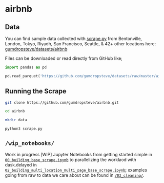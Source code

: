 # airbnb

## Data
You can find sample data collected with [scrape.py](https://github.com/gumdropsteve/airbnb/blob/main/scrape.py) from Bentonville, London, Tokyo, Riyadh, San Francisco, Seattle, & 42+ other locations here: [gumdropsteve/datasets/airbnb](https://github.com/gumdropsteve/datasets/tree/master/airbnb)

Files can be downloaded or read directly from GitHub like;
```python
import pandas as pd

pd.read_parquet('https://github.com/gumdropsteve/datasets/raw/master/airbnb/las_vegas.parquet')
```

## Running the Scrape
```bash
git clone https://github.com/gumdropsteve/airbnb.git

cd airbnb

mkdir data

python3 scrape.py
```

## `/wip_notebooks/`
Work in progress [WIP] Jupyter Notebooks from getting started simple in [`00_building_base_scrape.ipynb`](https://github.com/gumdropsteve/airbnb/blob/main/wip_notebooks/00_building_base_scrape.ipynb) to parallelizing the worklaod with dask.delayed in [`02_building_multi_location_multi_page_base_scrape.ipynb`](https://github.com/gumdropsteve/airbnb/blob/main/wip_notebooks/02_building_multi_location_multi_page_base_scrape.ipynb);  examples going from raw to data we care about can be found in [`/03_cleaning/`](https://github.com/gumdropsteve/airbnb/tree/main/wip_notebooks/03_cleaning).
